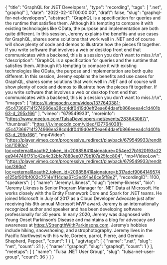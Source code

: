 {
  "title": "GraphQL for .NET Developers",
  "type": "recording",
  "tags": [
    ".net",
    "graphql"
  ],
  "date": "2022-02-10T00:00:00",
  "draft": false,
  "slug": "graphql-for-net-developers",
  "abstract": "GraphQL is a specification for queries and the runtime that satisfies them. Although it’s tempting to compare it with existing technologies like OData, the purpose and implementation are both quite different. In this session, Jeremy explains the benefits and use cases for GraphQL, shares some solutions that work well in .NET and of course will show plenty of code and demos to illustrate how the pieces fit together. If you write software that involves a web or desktop front end that communicates with a backend, this is a session you don’t want to miss.\r\n",
  "description": "GraphQL is a specification for queries and the runtime that satisfies them. Although it’s tempting to compare it with existing technologies like OData, the purpose and implementation are both quite different. In this session, Jeremy explains the benefits and use cases for GraphQL, shares some solutions that work well in .NET and of course will show plenty of code and demos to illustrate how the pieces fit together. If you write software that involves a web or desktop front end that communicates with a backend, this is a session you don’t want to miss.\r\n",
  "images": [
    "https://i.vimeocdn.com/video/1377640381-45c47366714f274966ea38cd4df0419d0eff2eae64daefb866eeea4c1d401b63-d_295x166"
  ],
  "vimeo": "679549933",
  "moreinfo": "https://www.meetup.com/TulsaDevelopers-net/events/283643087/",
  "thumbnail": "https://i.vimeocdn.com/video/1377640381-45c47366714f274966ea38cd4df0419d0eff2eae64daefb866eeea4c1d401b63-d_295x166",
  "mp4Video": "https://player.vimeo.com/progressive_redirect/playback/679549933/rendition/1080p?loc=external&oauth2_token_id=20985841&signature=054ee27b1620f93c22ee944746f751c42e4c32bfc7880ee0779b107a25fcc804",
  "mp4VideoLow": "https://player.vimeo.com/progressive_redirect/playback/679549933/rendition/360p?loc=external&oauth2_token_id=20985841&signature=b317adcf9064149574e125bf90fbf002c7514e1f14daa67c3e491a46ce5ff8e2",
  "recordingID": 1100,
  "speakers": [
    {
      "name": "Jeremy Likness",
      "slug": "jeremy-likness",
      "bio": "Jeremy Likness is Senior Program Manager for .NET Data at Microsoft. He works closely with the Entity Framework Core and Spark for .NET teams. He joined Microsoft in July of 2017 as a Cloud Developer Advocate just after receiving his 8th annual Microsoft MVP award. Jeremy is an internationally recognized author and speaker and has been developing software professionally for 30 years. In early 2020, Jeremy was diagnosed with Young Onset Parkinson’s Disease and maintains a blog for advocacy and awareness at https://StrengthWithParkinsons.com. Jeremy’s hobbies include hiking, snowshoeing, and astrophotography. Jeremy lives in the Pacific Northwest with his wife, Doreen, parrot, Pierre, and German Shepherd, Pepper.",
      "count": 1
    }
  ],
  "ugtvtags": [
    {
      "name": ".net",
      "slug": "net",
      "count": 21
    },
    {
      "name": "graphql",
      "slug": "graphql",
      "count": 1
    }
  ],
  "meetups": [
    {
      "name": "Tulsa .NET User Group",
      "slug": "tulsa-net-user-group",
      "count": 36
    }
  ]
}
